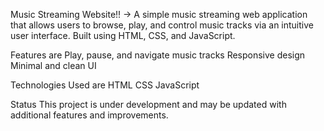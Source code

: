 Music Streaming Website!!
-> A simple music streaming web application that allows users to browse, play, and control music tracks via an intuitive user interface. Built using HTML, CSS, and JavaScript.

Features are
Play, pause, and navigate music tracks
Responsive design
Minimal and clean UI

Technologies Used are
 HTML
 CSS
 JavaScript

Status
This project is under development and may be updated with additional features and improvements.
